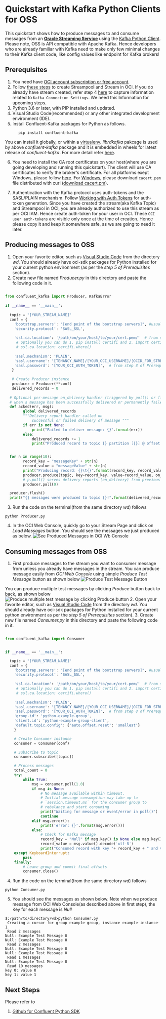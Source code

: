 

# Quickstart with Kafka Python Clients for OSS

This quickstart shows how to produce messages to and consume messages from an [**Oracle Streaming Service**](https://docs.oracle.com/en-us/iaas/Content/Streaming/Concepts/streamingoverview.htm) using the [Kafka Python Client](https://docs.confluent.io/clients-confluent-kafka-python/current/overview.html). Please note, OSS is API compatible with Apache Kafka. Hence developers who are already familiar with Kafka need to make only few minimal changes to their Kafka client code, like config values like endpoint for Kafka brokers!

## Prerequisites

1. You need have [OCI account subscription or free account](https://www.oracle.com/cloud/free/). 
2. Follow  [these steps](https://github.com/mayur-oci/OssJs/blob/main/JavaScript/CreateStream.md)  to create Streampool and Stream in OCI. If you do already have stream created, refer step 4  [here](https://github.com/mayur-oci/OssJs/blob/main/JavaScript/CreateStream.md)  to capture information related to  `Kafka Connection Settings`. We need this Information for upcoming steps.
3. Python 3.6 or later, with PIP installed and updated.
4. Visual Studio Code(recommended) or any other integrated development environment (IDE).
5. Install Confluent-Kafka packages for Python as follows. 
```
      pip install confluent-kafka
```
You can install it globally, or within a [virtualenv](https://docs.python.org/3/library/venv.html). 
*librdkafka* pakcage is used by above *confluent-kafka* package and it is embedded in wheels for latest release of *confluent-kafka*. For more detail refer [here](https://github.com/confluentinc/confluent-kafka-python/blob/master/README.md#prerequisites).

6. You need to install the CA root certificates on your host(where you are going developing and running this quickstart). The client will use CA certificates to verify the broker's certificate. For all platforms exept Windows, please follow [here](https://docs.confluent.io/platform/current/tutorials/examples/clients/docs/python.html#configure-ssl-trust-store). For [Windows](https://docs.confluent.io/platform/current/tutorials/examples/clients/docs/csharp.html#prerequisites), please download `cacert.pem` file distributed with curl ([download cacert.pm](https://curl.haxx.se/ca/cacert.pem)). 

8.  Authentication with the Kafka protocol uses auth-tokens and the SASL/PLAIN mechanism. Follow  [Working with Auth Tokens](https://docs.oracle.com/en-us/iaas/Content/Identity/Tasks/managingcredentials.htm#Working)  for auth-token generation. Since you have created the stream(aka Kafka Topic) and Streampool in OCI, you are already authorized to use this stream as per OCI IAM. Hence create auth-token for your user in OCI. These  `OCI user auth-tokens`  are visible only once at the time of creation. Hence please copy it and keep it somewhere safe, as we are going to need it later.

## Producing messages to OSS
1. Open your favorite editor, such as [Visual Studio Code](https://code.visualstudio.com) from the directory *wd*. You should already have oci-sdk packages for Python installed for your current python environment (as per the *step 5 of Prerequisites* section).
2. Create new file named *Producer.py* in this directory and paste the following code in it.
```Python
 
from confluent_kafka import Producer, KafkaError  
  
if __name__ == '__main__':  
  
  topic = "[YOUR_STREAM_NAME]"  
  conf = {  
    'bootstrap.servers': "[end point of the bootstrap servers]", #usually of the form cell-1.streaming.[region code].oci.oraclecloud.com:9092  
    'security.protocol': 'SASL_SSL',  
  
    'ssl.ca.location': '/path/on/your/host/to/your/cert.pem/'  # from step 6 of Prerequisites section
     # optionally you can do 1. pip install certifi and 2. import certifi
     # ssl.ca.location: certifi.where()
  
    'sasl.mechanism': 'PLAIN',  
    'sasl.username': '[TENANCY_NAME]/[YOUR_OCI_USERNAME]/[OCID_FOR_STREAMPOOL]',  # from step 2 of Prerequisites section
    'sasl.password': '[YOUR_OCI_AUTH_TOKEN]',  # from step 8 of Prerequisites section
   }  
  
   # Create Producer instance  
   producer = Producer(**conf)  
   delivered_records = 0  
  
  # Optional per-message on_delivery handler (triggered by poll() or flush())  
  # when a message has been successfully delivered or permanently failed delivery after retries.  
  def acked(err, msg):  
        global delivered_records  
        """Delivery report handler called on  
            successful or failed delivery of message """  
        if err is not None:  
            print("Failed to deliver message: {}".format(err))  
        else:  
            delivered_records += 1  
            print("Produced record to topic {} partition [{}] @ offset {}".format(msg.topic(), msg.partition(), msg.offset()))  


  for n in range(10):  
        record_key = "messageKey" + str(n)  
        record_value = "messageValue" + str(n)  
        print("Producing record: {}\t{}".format(record_key, record_value))  
        producer.produce(topic, key=record_key, value=record_value, on_delivery=acked)  
        # p.poll() serves delivery reports (on_delivery) from previous produce() calls.  
        producer.poll(0)  

  producer.flush()  
  print("{} messages were produced to topic {}!".format(delivered_records, topic))
```
3.   Run the code on the terminal(from the same directory *wd*) follows 
```
python Producer.py
```
4. In the OCI Web Console, quickly go to your Stream Page and click on *Load Messages* button. You should see the messages we just produced as below.
![See Produced Messages in OCI Wb Console](https://github.com/mayur-oci/OssJs/blob/main/JavaScript/StreamExampleLoadMessages.png?raw=true)

  
## Consuming messages from OSS
1. First produce messages to the stream you want to consumer message from unless you already have messages in the stream. You can produce message easily from *OCI Web Console* using simple *Produce Test Message* button as shown below
![Produce Test Message Button](https://github.com/mayur-oci/OssJs/blob/main/JavaScript/ProduceButton.png?raw=true)
 
 You can produce multiple test messages by clicking *Produce* button back to back, as shown below
![Produce multiple test message by clicking Produce button](https://github.com/mayur-oci/OssJs/blob/main/JavaScript/ActualProduceMessagePopUp.png?raw=true)
2. Open your favorite editor, such as [Visual Studio Code](https://code.visualstudio.com) from the directory *wd*. You should already have oci-sdk packages for Python installed for your current python environment as per the *step 5 of Prerequisites* section).
3. Create new file named *Consumer.py* in this directory and paste the following code in it.
```Python

from confluent_kafka import Consumer


if __name__ == '__main__':

  topic = "[YOUR_STREAM_NAME]"  
  conf = {  
    'bootstrap.servers': "[end point of the bootstrap servers]", #usually of the form cell-1.streaming.[region code].oci.oraclecloud.com:9092  
    'security.protocol': 'SASL_SSL',  
  
    'ssl.ca.location': '/path/on/your/host/to/your/cert.pem/'  # from step 6 of Prerequisites section
     # optionally you can do 1. pip install certifi and 2. import certifi
     # ssl.ca.location: certifi.where()
  
    'sasl.mechanism': 'PLAIN',  
    'sasl.username': '[TENANCY_NAME]/[YOUR_OCI_USERNAME]/[OCID_FOR_STREAMPOOL]',  # from step 2 of Prerequisites section
    'sasl.password': '[YOUR_OCI_AUTH_TOKEN]',  # from step 8 of Prerequisites section
    'group.id': 'python-example-group',
    'client.id': 'python-example-group-client',
    'default.topic.config': {'auto.offset.reset': 'smallest'}
    }

    # Create Consumer instance
    consumer = Consumer(conf)

    # Subscribe to topic
    consumer.subscribe([topic])

    # Process messages
    total_count = 0
    try:
        while True:
            msg = consumer.poll(1.0)
            if msg is None:
                # No message available within timeout.
                # Initial message consumption may take up to
                # `session.timeout.ms` for the consumer group to
                # rebalance and start consuming
                print("Waiting for message or event/error in poll()")
                continue
            elif msg.error():
                print('error: {}'.format(msg.error()))
            else:
                # Check for Kafka message
                record_key = "Null" if msg.key() is None else msg.key().decode('utf-8')
                record_value = msg.value().decode('utf-8')
                print("Consumed record with key "+ record_key + " and value " + record_value)
    except KeyboardInterrupt:
        pass
    finally:
        # Leave group and commit final offsets
        consumer.close()

```

4. Run the code on the terminal(from the same directory *wd*) follows 
```
python Consumer.py
```
5. You should see the messages as shown below. Note when we produce message from OCI Web Console(as described above in first step), the Key for each message is *Null*
```
$:/path/to/directory/wd>python Consumer.py 
 Creating a cursor for group example-group, instance example-instance-1
 Read 2 messages
Null: Example Test Message 0
Null: Example Test Message 0
 Read 2 messages
Null: Example Test Message 0
Null: Example Test Message 0
 Read 1 messages
Null: Example Test Message 0
 Read 10 messages
key 0: value 0
key 1: value 1

```

## Next Steps
Please refer to

 1. [Github for Confluent Python SDK](https://github.com/confluentinc/confluent-kafka-python)
